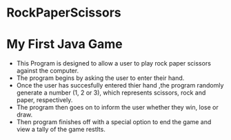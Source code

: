# RockPaperScissors
# My First Java Game 
* This Program is designed to allow a user to play rock paper scissors against the computer.
* The program begins by asking the user to enter their hand.
* Once the user has succesfully entered thier hand ,the program randomly generate a number (1, 2 or 3), which
represents scissors, rock and paper, respectively.
* The program then goes on to inform the user whether they win, lose or draw.
* Then program finishes off with a special option to end the game and view a tally of the game restlts.
